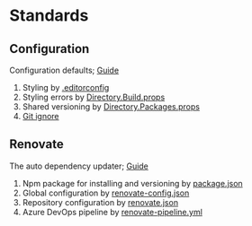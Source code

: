 ﻿# Standards

## Configuration

Configuration defaults; [Guide](./Configuration/Readme.md)

1. Styling by [.editorconfig](./Configuration/.editorconfig)
2. Styling errors by [Directory.Build.props](./Configuration/Directory.Build.props)
3. Shared versioning by [Directory.Packages.props](./Configuration/Directory.Packages.props)
4. [Git ignore](./Configuration/.gitignore)

## Renovate

The auto dependency updater; [Guide](./Renovate/Readme.md)

1. Npm package for installing and versioning by [package.json](./Renovate/package.json)
2. Global configuration by [renovate-config.json](./Renovate/renovate-config.js)
3. Repository configuration by [renovate.json](./Renovate/renovate.json)
4. Azure DevOps pipeline by [renovate-pipeline.yml](./Renovate/renovate-pipeline.yml)